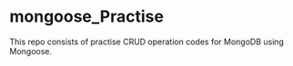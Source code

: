 # mongoose_Practise
This repo consists of practise CRUD operation codes for MongoDB using Mongoose.
